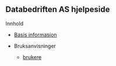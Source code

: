 ## Databedriften AS hjelpeside

Innhold

- [Basis informasjon](Pages/info.md)

- Bruksanvisninger
  
  - [brukere](Pages/bruker.md)
